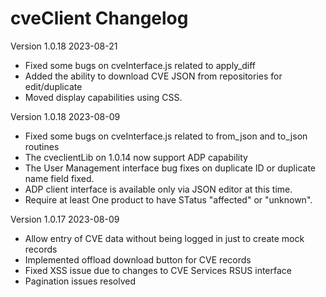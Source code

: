 # cveClient Changelog

Version 1.0.18  2023-08-21

* Fixed some bugs on cveInterface.js related to apply_diff
* Added the ability to download CVE JSON from repositories for edit/duplicate
* Moved display capabilities using CSS.


Version 1.0.18  2023-08-09

* Fixed some bugs on cveInterface.js related to from_json and to_json routines
* The cveclientLib on 1.0.14 now support ADP capability
* The User Management interface bug fixes on duplicate ID or duplicate name field fixed.
* ADP client interface is available only via JSON editor at this time.
* Require at least One product to have STatus  "affected" or "unknown".

Version 1.0.17  2023-08-09
* Allow entry of CVE data without being logged in just to create mock records
* Implemented offload download button for CVE records
* Fixed XSS issue due to changes to CVE Services RSUS interface
* Pagination issues resolved
